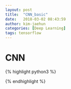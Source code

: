 ```yaml
---
layout: post
title:  "CNN_basic"
date:   2018-03-02 08:43:59
author: kim-jaehun
categories: [Deep Learning]
tags: tensorflow
---
```


# CNN

{% highlight python3 %}

{% endhighlight %}
